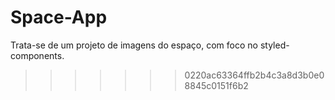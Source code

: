 
# Space-App
Trata-se de um projeto de imagens do espaço, com foco no styled-components.
>>>>>>> 0220ac63364ffb2b4c3a8d3b0e08845c0151f6b2
